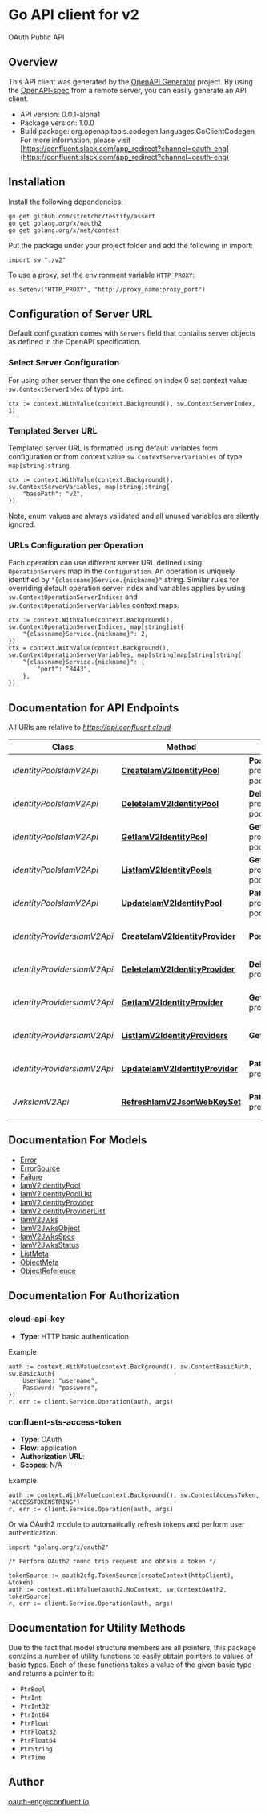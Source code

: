 # Go API client for v2

OAuth Public API

## Overview
This API client was generated by the [OpenAPI Generator](https://openapi-generator.tech) project.  By using the [OpenAPI-spec](https://www.openapis.org/) from a remote server, you can easily generate an API client.

- API version: 0.0.1-alpha1
- Package version: 1.0.0
- Build package: org.openapitools.codegen.languages.GoClientCodegen
For more information, please visit [https://confluent.slack.com/app_redirect?channel=oauth-eng](https://confluent.slack.com/app_redirect?channel=oauth-eng)

## Installation

Install the following dependencies:

```shell
go get github.com/stretchr/testify/assert
go get golang.org/x/oauth2
go get golang.org/x/net/context
```

Put the package under your project folder and add the following in import:

```golang
import sw "./v2"
```

To use a proxy, set the environment variable `HTTP_PROXY`:

```golang
os.Setenv("HTTP_PROXY", "http://proxy_name:proxy_port")
```

## Configuration of Server URL

Default configuration comes with `Servers` field that contains server objects as defined in the OpenAPI specification.

### Select Server Configuration

For using other server than the one defined on index 0 set context value `sw.ContextServerIndex` of type `int`.

```golang
ctx := context.WithValue(context.Background(), sw.ContextServerIndex, 1)
```

### Templated Server URL

Templated server URL is formatted using default variables from configuration or from context value `sw.ContextServerVariables` of type `map[string]string`.

```golang
ctx := context.WithValue(context.Background(), sw.ContextServerVariables, map[string]string{
	"basePath": "v2",
})
```

Note, enum values are always validated and all unused variables are silently ignored.

### URLs Configuration per Operation

Each operation can use different server URL defined using `OperationServers` map in the `Configuration`.
An operation is uniquely identified by `"{classname}Service.{nickname}"` string.
Similar rules for overriding default operation server index and variables applies by using `sw.ContextOperationServerIndices` and `sw.ContextOperationServerVariables` context maps.

```
ctx := context.WithValue(context.Background(), sw.ContextOperationServerIndices, map[string]int{
	"{classname}Service.{nickname}": 2,
})
ctx = context.WithValue(context.Background(), sw.ContextOperationServerVariables, map[string]map[string]string{
	"{classname}Service.{nickname}": {
		"port": "8443",
	},
})
```

## Documentation for API Endpoints

All URIs are relative to *https://api.confluent.cloud*

Class | Method | HTTP request | Description
------------ | ------------- | ------------- | -------------
*IdentityPoolsIamV2Api* | [**CreateIamV2IdentityPool**](docs/IdentityPoolsIamV2Api.md#createiamv2identitypool) | **Post** /iam/v2/identity-providers/{provider_id}/identity-pools | Create an Identity Pool
*IdentityPoolsIamV2Api* | [**DeleteIamV2IdentityPool**](docs/IdentityPoolsIamV2Api.md#deleteiamv2identitypool) | **Delete** /iam/v2/identity-providers/{provider_id}/identity-pools/{id} | Delete an Identity Pool
*IdentityPoolsIamV2Api* | [**GetIamV2IdentityPool**](docs/IdentityPoolsIamV2Api.md#getiamv2identitypool) | **Get** /iam/v2/identity-providers/{provider_id}/identity-pools/{id} | Read an Identity Pool
*IdentityPoolsIamV2Api* | [**ListIamV2IdentityPools**](docs/IdentityPoolsIamV2Api.md#listiamv2identitypools) | **Get** /iam/v2/identity-providers/{provider_id}/identity-pools | List of Identity Pools
*IdentityPoolsIamV2Api* | [**UpdateIamV2IdentityPool**](docs/IdentityPoolsIamV2Api.md#updateiamv2identitypool) | **Patch** /iam/v2/identity-providers/{provider_id}/identity-pools/{id} | Update an Identity Pool
*IdentityProvidersIamV2Api* | [**CreateIamV2IdentityProvider**](docs/IdentityProvidersIamV2Api.md#createiamv2identityprovider) | **Post** /iam/v2/identity-providers | Create an Identity Provider
*IdentityProvidersIamV2Api* | [**DeleteIamV2IdentityProvider**](docs/IdentityProvidersIamV2Api.md#deleteiamv2identityprovider) | **Delete** /iam/v2/identity-providers/{id} | Delete an Identity Provider
*IdentityProvidersIamV2Api* | [**GetIamV2IdentityProvider**](docs/IdentityProvidersIamV2Api.md#getiamv2identityprovider) | **Get** /iam/v2/identity-providers/{id} | Read an Identity Provider
*IdentityProvidersIamV2Api* | [**ListIamV2IdentityProviders**](docs/IdentityProvidersIamV2Api.md#listiamv2identityproviders) | **Get** /iam/v2/identity-providers | List of Identity Providers
*IdentityProvidersIamV2Api* | [**UpdateIamV2IdentityProvider**](docs/IdentityProvidersIamV2Api.md#updateiamv2identityprovider) | **Patch** /iam/v2/identity-providers/{id} | Update an Identity Provider
*JwksIamV2Api* | [**RefreshIamV2JsonWebKeySet**](docs/JwksIamV2Api.md#refreshiamv2jsonwebkeyset) | **Patch** /iam/v2/identity-providers/{provider_id}/jwks | Refresh a provider&#39;s JWKS


## Documentation For Models

 - [Error](docs/Error.md)
 - [ErrorSource](docs/ErrorSource.md)
 - [Failure](docs/Failure.md)
 - [IamV2IdentityPool](docs/IamV2IdentityPool.md)
 - [IamV2IdentityPoolList](docs/IamV2IdentityPoolList.md)
 - [IamV2IdentityProvider](docs/IamV2IdentityProvider.md)
 - [IamV2IdentityProviderList](docs/IamV2IdentityProviderList.md)
 - [IamV2Jwks](docs/IamV2Jwks.md)
 - [IamV2JwksObject](docs/IamV2JwksObject.md)
 - [IamV2JwksSpec](docs/IamV2JwksSpec.md)
 - [IamV2JwksStatus](docs/IamV2JwksStatus.md)
 - [ListMeta](docs/ListMeta.md)
 - [ObjectMeta](docs/ObjectMeta.md)
 - [ObjectReference](docs/ObjectReference.md)


## Documentation For Authorization



### cloud-api-key

- **Type**: HTTP basic authentication

Example

```golang
auth := context.WithValue(context.Background(), sw.ContextBasicAuth, sw.BasicAuth{
    UserName: "username",
    Password: "password",
})
r, err := client.Service.Operation(auth, args)
```


### confluent-sts-access-token


- **Type**: OAuth
- **Flow**: application
- **Authorization URL**: 
- **Scopes**: N/A

Example

```golang
auth := context.WithValue(context.Background(), sw.ContextAccessToken, "ACCESSTOKENSTRING")
r, err := client.Service.Operation(auth, args)
```

Or via OAuth2 module to automatically refresh tokens and perform user authentication.

```golang
import "golang.org/x/oauth2"

/* Perform OAuth2 round trip request and obtain a token */

tokenSource := oauth2cfg.TokenSource(createContext(httpClient), &token)
auth := context.WithValue(oauth2.NoContext, sw.ContextOAuth2, tokenSource)
r, err := client.Service.Operation(auth, args)
```


## Documentation for Utility Methods

Due to the fact that model structure members are all pointers, this package contains
a number of utility functions to easily obtain pointers to values of basic types.
Each of these functions takes a value of the given basic type and returns a pointer to it:

* `PtrBool`
* `PtrInt`
* `PtrInt32`
* `PtrInt64`
* `PtrFloat`
* `PtrFloat32`
* `PtrFloat64`
* `PtrString`
* `PtrTime`

## Author

oauth-eng@confluent.io

